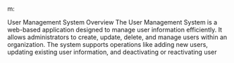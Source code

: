 m:

User Management System
Overview
The User Management System is a web-based application designed to manage user information efficiently. It allows administrators to create, update, delete, and manage users within an organization. The system supports operations like adding new users, updating existing user information, and deactivating or reactivating user 
